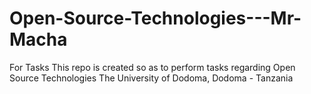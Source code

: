 # Open-Source-Technologies---Mr-Macha
For Tasks
This repo is created so as to perform tasks regarding Open Source Technologies
The University of Dodoma, Dodoma - Tanzania
